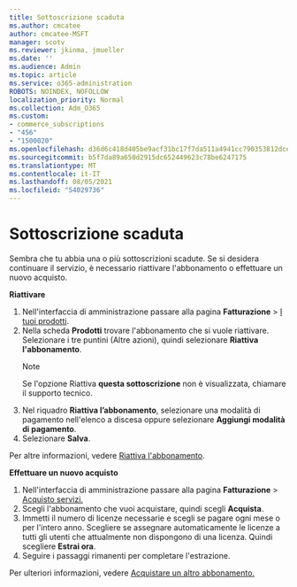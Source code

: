 ```yaml
---
title: Sottoscrizione scaduta
ms.author: cmcatee
author: cmcatee-MSFT
manager: scotv
ms.reviewer: jkinma, jmueller
ms.date: ''
ms.audience: Admin
ms.topic: article
ms.service: o365-administration
ROBOTS: NOINDEX, NOFOLLOW
localization_priority: Normal
ms.collection: Adm_O365
ms.custom:
- commerce_subscriptions
- "456"
- "1500020"
ms.openlocfilehash: d36d6c418d405be9acf31bc17f7da511a4941cc790353812dce2f088a2d19604
ms.sourcegitcommit: b5f7da89a650d2915dc652449623c78be6247175
ms.translationtype: MT
ms.contentlocale: it-IT
ms.lasthandoff: 08/05/2021
ms.locfileid: "54029736"
---
```

# <a name="expired-subscription"></a>Sottoscrizione scaduta

Sembra che tu abbia una o più sottoscrizioni scadute. Se si desidera continuare il servizio, è necessario riattivare l'abbonamento o effettuare un nuovo acquisto.
  
**Riattivare**
  
1. Nell'interfaccia di amministrazione passare alla pagina **Fatturazione** \> [I tuoi prodotti](https://go.microsoft.com/fwlink/p/?linkid=842054).
2. Nella scheda **Prodotti** trovare l'abbonamento che si vuole riattivare. Selezionare i tre puntini (Altre azioni), quindi selezionare **Riattiva l'abbonamento**.
    > [!NOTE]
    > Se l'opzione Riattiva **questa sottoscrizione** non è visualizzata, chiamare il supporto tecnico.
3. Nel riquadro **Riattiva l’abbonamento**, selezionare una modalità di pagamento nell'elenco a discesa oppure selezionare **Aggiungi modalità di pagamento**.
4. Selezionare **Salva**.

Per altre informazioni, vedere [Riattiva l'abbonamento](/microsoft-365/commerce/subscriptions/reactivate-your-subscription).

**Effettuare un nuovo acquisto**
  
1. Nell'interfaccia di amministrazione passare alla pagina **Fatturazione** \> [Acquisto servizi.](https://go.microsoft.com/fwlink/p/?linkid=868433)
2. Scegli l'abbonamento che vuoi acquistare, quindi scegli **Acquista**.
3. Immetti il numero di licenze necessarie e scegli se pagare ogni mese o per l'intero anno. Scegliere se assegnare automaticamente le licenze a tutti gli utenti che attualmente non dispongono di una licenza. Quindi scegliere **Estrai ora**.
4. Seguire i passaggi rimanenti per completare l'estrazione.

Per ulteriori informazioni, vedere [Acquistare un altro abbonamento.](/microsoft-365/commerce/buy-another-subscription)